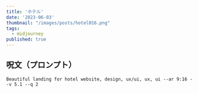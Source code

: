 ```yaml
---
title: 'ホテル'
date: '2023-06-03'
thumbnail: "/images/posts/hotel016.png"
tags:
  - midjourney
published: true
---
```


## 呪文（プロンプト）
```
Beautiful landing for hotel website, design, ux/ui, ux, ui --ar 9:16 --v 5.1 --q 2
```